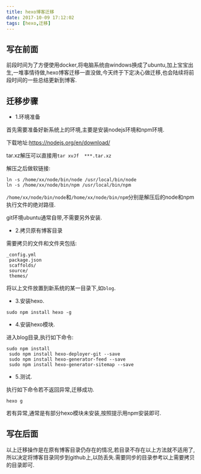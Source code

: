 ```yaml
---
title: hexo博客迁移
date: 2017-10-09 17:12:02
tags: [hexo,迁移]
---
```


## 写在前面

前段时间为了方便使用docker,将电脑系统由windows换成了ubuntu,加上宝宝出生,一堆事情待做,hexo博客迁移一直没做,今天终于下定决心做迁移,也会陆续将前段时间的一些总结更新到博客.

## 迁移步骤

- 1.环境准备

首先需要准备好新系统上的环境,主要是安装nodejs环境和npm环境.

下载地址:https://nodejs.org/en/download/

tar.xz解压可以直接用`tar xvJf  ***.tar.xz`

<!-- more -->
解压之后做软链接:
```
ln -s /home/xx/node/bin/node /usr/local/bin/node
ln -s /home/xx/node/bin/npm /usr/local/bin/npm
```
`/home/xx/node/bin/node`和`/home/xx/node/bin/npm`分别是解压后的node和npm执行文件的绝对路径.

git环境ubuntu通常自带,不需要另外安装.

- 2.拷贝原有博客目录

需要拷贝的文件和文件夹包括:

```
_config.yml
 package.json
 scaffolds/
 source/
 themes/
```

将以上文件放置到新系统的某一目录下,如`blog`.

- 3.安装hexo.

```
sudo npm install hexo -g
```
- 4.安装hexo模块.

进入blog目录,执行如下命令:

```
sudo npm install
 sudo npm install hexo-deployer-git --save
 sudo npm install hexo-generator-feed --save
 sudo npm install hexo-generator-sitemap --save
```

- 5.测试.

执行如下命令若不返回异常,迁移成功.

```
hexo g
```

若有异常,通常是有部分hexo模块未安装,按照提示用npm安装即可.

## 写在后面

以上迁移操作是在原有博客目录仍存在的情况,若目录不存在以上方法就不适用了,所以决定将博客目录同步到github上,以防丢失.需要同步的目录参考以上需要拷贝的目录即可.
